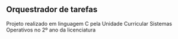 ## Orquestrador de tarefas 

Projeto realizado em linguagem C pela Unidade Curricular Sistemas Operativos no 2º ano da licenciatura
